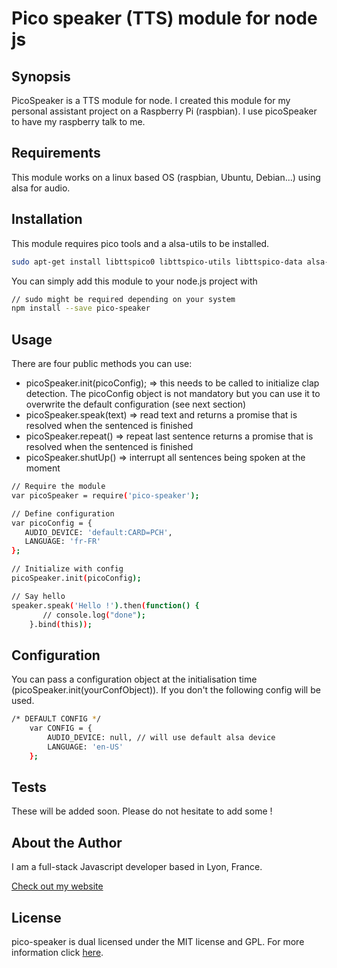 Pico speaker (TTS) module for node js
===

## Synopsis

PicoSpeaker is a TTS module for node.
I created this module for my personal assistant project on a Raspberry Pi (raspbian). I use picoSpeaker to have my raspberry talk to me.

## Requirements
This module works on a linux based OS (raspbian, Ubuntu, Debian...)  using alsa for audio.

## Installation

This module requires pico tools and a alsa-utils to be installed.
```bash
sudo apt-get install libttspico0 libttspico-utils libttspico-data alsa-utils
```
You can simply add this module to your node.js project with
```bash
// sudo might be required depending on your system
npm install --save pico-speaker
```

## Usage

There are four public methods you can use:
- picoSpeaker.init(picoConfig);
=> this needs to be called to initialize clap detection. The picoConfig object is not mandatory but you can use it to overwrite the default configuration (see next section)
- picoSpeaker.speak(text)
=> read text and returns a promise that is resolved when the sentenced is finished
- picoSpeaker.repeat()
=> repeat last sentence returns a promise that is resolved when the sentenced is finished
- picoSpeaker.shutUp()
=> interrupt all sentences being spoken at the moment

```bash
// Require the module
var picoSpeaker = require('pico-speaker');

// Define configuration
var picoConfig = {
   AUDIO_DEVICE: 'default:CARD=PCH',
   LANGUAGE: 'fr-FR'
};

// Initialize with config
picoSpeaker.init(picoConfig);

// Say hello
speaker.speak('Hello !').then(function() {
       // console.log("done");
    }.bind(this));
```

## Configuration

You can pass a configuration object at the initialisation time (picoSpeaker.init(yourConfObject)). If you don't the following config will be used.

```bash
/* DEFAULT CONFIG */
    var CONFIG = {
        AUDIO_DEVICE: null, // will use default alsa device
        LANGUAGE: 'en-US'
    };
```

## Tests

These will be added soon. Please do not hesitate to add some !

## About the Author

I am a full-stack Javascript developer based in Lyon, France.

[Check out my website](http://www.thomschell.com)

## License

pico-speaker is dual licensed under the MIT license and GPL.
For more information click [here](https://opensource.org/licenses/MIT).